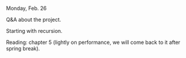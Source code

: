 <div class="lecture1">

<div class="column_date">
<p markdown="block">

 <br> 
Monday, Feb. 26
</p>
</div>
<div class="column_materials">
<p markdown="block">

Q&amp;A about the project. 

Starting with recursion. 


</p>
</div>

<div class="column_assign">
<p markdown="block">

Reading: chapter 5 (lightly on performance, we will come back to it after spring break). 

</p>
</div>

</div>
